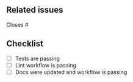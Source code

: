 <!--
Thanks for making a pull request to PostNewtonian.jl.
We have added this PR template to help you help us.
See the comments below, fill the required fields, and check the items.
-->

## Related issues

<!-- We normally work with the following workflow (i) create issue;
(ii) discussion if necessary; (iii) create PR. So, at least one of
the following should be true:-->

<!-- Option 1, this closes an existing issue. Fill the number below-->
Closes #

<!-- Option 2, this is a small fix that arguably won't need an issue. Uncomment below -->
<!--
There is no related issue.
-->

## Checklist

<!-- mark true if NA -->
<!-- leave PR as draft until all is checked -->
- [ ] Tests are passing
- [ ] Lint workflow is passing
- [ ] Docs were updated and workflow is passing
